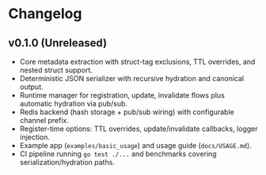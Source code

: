 # Changelog

## v0.1.0 (Unreleased)

- Core metadata extraction with struct-tag exclusions, TTL overrides, and nested struct support.
- Deterministic JSON serializer with recursive hydration and canonical output.
- Runtime manager for registration, update, invalidate flows plus automatic hydration via pub/sub.
- Redis backend (hash storage + pub/sub wiring) with configurable channel prefix.
- Register-time options: TTL overrides, update/invalidate callbacks, logger injection.
- Example app (`examples/basic_usage`) and usage guide (`docs/USAGE.md`).
- CI pipeline running `go test ./...` and benchmarks covering serialization/hydration paths.
